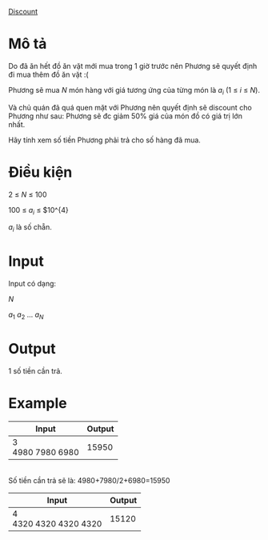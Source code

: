 [Discount](https://atcoder.jp/contests/ABC115/tasks/abc115_b)

# Mô tả
Do đã ăn hết đồ ăn vặt mới mua trong 1 giờ trước nên Phương sẽ quyết định đi mua thêm đồ ăn vặt :( 

Phương sẽ mua $N$ món hàng với giá tương ứng của từng món là $a_{i}$ (1 ≤ $i$ ≤ $N$).

Và chủ quán đã quá quen mặt với Phương nên quyết định sẽ discount cho Phương như sau: Phương sẽ đc giảm 50% giá của món đồ có giá trị lớn nhất.

Hãy tính xem số tiền Phương phải trả cho số hàng đã mua.

# Điều kiện
2 ≤ $N$ ≤ 100

100 ≤ $a_{i}$ ≤ $10^{4}

$a_{i}$ là số chẵn.

# Input
Input có dạng:

$N$

$a_{1}$ $a_{2}$ ... $a_{N}$

# Output
1 số tiền cần trả.

# Example
|Input|Output|
|-|-|
|3</br>4980 7980 6980|15950|
</br>
Số tiền cần trả sẽ là: 4980+7980/2+6980=15950
</br>

|Input|Output|
|-|-|
|4</br>4320 4320 4320 4320|15120|
